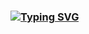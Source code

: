 ### [![Typing SVG](https://readme-typing-svg.demolab.com?font=Fira+Code&duration=5000&pause=1000&color=49AA00&width=435&lines=Hey+there!+My+name+is+Ethan;I'm+a+Fullstack+Software+Engineer)](https://git.io/typing-svg)


<!--
**ethangraham43/ethangraham43** is a ✨ _special_ ✨ repository because its `README.md` (this file) appears on your GitHub profile.

Here are some ideas to get you started:

- 🔭 I’m currently working on ...
- 🌱 I’m currently learning ...
- 👯 I’m looking to collaborate on ...
- 🤔 I’m looking for help with ...
- 💬 Ask me about ...
- 📫 How to reach me: ...
- 😄 Pronouns: ...
- ⚡ Fun fact: ...
-->
